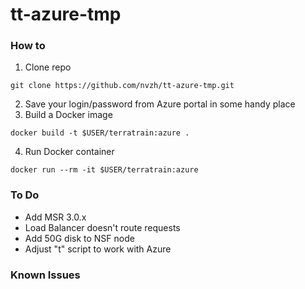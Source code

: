 # tt-azure-tmp
### How to
1. Clone repo
```
git clone https://github.com/nvzh/tt-azure-tmp.git
```
2. Save your login/password from Azure portal in some handy place
3. Build a Docker image
```
docker build -t $USER/terratrain:azure .
```
4. Run Docker container
```
docker run --rm -it $USER/terratrain:azure
```

### To Do
- Add MSR 3.0.x 
- Load Balancer doesn't route requests
- Add 50G disk to NSF node
- Adjust "t" script to work with Azure 

### Known Issues
